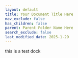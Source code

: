 ```yaml
---
layout: default
title: Your Document Title Here
nav_exclude: false
has_children: false
parent: Parent Folder Name Here
search_exclude: false
last_modified_date: 2025-1-29
---
```

this is a test dock
